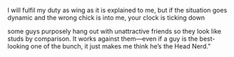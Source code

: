 

I will fulfil my duty as wing as it is explained to me, but if the situation goes dynamic and the wrong chick is into me, your clock is ticking down


some guys purposely hang out with unattractive friends so they look like studs by comparison. It works against them—even if a guy is the best-looking one of the bunch, it just makes me think he’s the Head Nerd.”